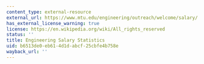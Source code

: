 ```yaml
---
content_type: external-resource
external_url: https://www.mtu.edu/engineering/outreach/welcome/salary/
has_external_license_warning: true
license: https://en.wikipedia.org/wiki/All_rights_reserved
status: ''
title: Engineering Salary Statistics
uid: b6513de0-eb61-4d1d-abcf-25cbfe4b758e
wayback_url: ''
---
```


